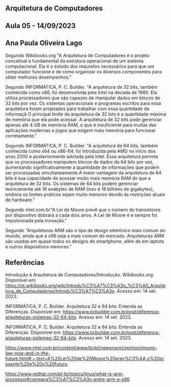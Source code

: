 ## Arquitetura de Computadores
## Aula 05 - 14/09/2023
## Ana Paula Oliveira Lago

 Segundo Wikibooks.org "A Arquitetura de Computadores é o projeto conceitual e fundamental da estrutura operacional de um sistema computacional. Ela é o estudo dos requisitos necessários para que um computador funcione e de como organizar os diversos componentes para obter melhores desempenhos."

 Segundo INFORMÁTICA, P. C. Builder. "A arquitetura de 32 bits, também conhecida como x86, foi desenvolvida pela Intel na década de 1980. Ela utiliza processadores que são capazes de manipular dados em blocos de 32 bits por vez. Os sistemas operacionais e programas escritos para essa arquitetura foram projetados para trabalhar com essa quantidade de informaçã
 O principal limite da arquitetura de 32 bits é a quantidade máxima de memória que ela pode acessar. A arquitetura de 32 bits pode gerenciar apenas até 4 GB de memória RAM, o que é insuficiente para muitas das aplicações modernas e jogos que exigem mais memória para funcionar corretamente."

 Segundo INFORMÁTICA, P. C. Builder. "A arquitetura de 64 bits, também conhecida como x64 ou x86-64, foi introduzida pela AMD no início dos anos 2000 e posteriormente adotada pela Intel. Essa arquitetura permite que os processadores manipulem blocos de dados de 64 bits por vez, aumentando significativamente a quantidade de informações que podem ser processadas simultaneamente.A maior vantagem da arquitetura de 64 bits é sua capacidade de acessar muito mais memória RAM do que a arquitetura de 32 bits. Os sistemas de 64 bits podem gerenciar teoricamente até 18 exabytes de RAM (isso é 18 bilhões de gigabytes), embora os limites práticos sejam muito menores devido às restrições atuais de hardware."

 Segundo intel.com.br"A Lei de Moore prevê que o número de transistores por dispositivo dobrará a cada dois anos. A Lei de Moore é e sempre foi impulsionada pela inovação."

Segundo  "Arquiteturas ARM são o tipo de design eletrônico mais comum do mundo, ainda que a x86 seja a mais comum do mercado. Arquiteturas ARM são usadas em quase todos os designs de smartphone, além de em laptots e outros dispositivos menores."

















## Referências
Introdução à Arquitetura de Computadores/Introdução. Wikibooks.org. Disponível em: <https://pt.wikibooks.org/wiki/Introdu%C3%A7%C3%A3o_%C3%A0_Arquitetura_de_Computadores/Introdu%C3%A7%C3%A3o>. Acesso em: 14 set. 2023.

INFORMÁTICA, P. C. Builder. Arquitetura 32 e 64 bits: Entenda as Diferenças. Disponível em: <https://www.pcbuilder.com.br/post/diferenca-arquiteturas-sistemas-32-64-bits>. Acesso em: 14 set. 2023.

INFORMÁTICA, P. C. Builder. Arquitetura 32 e 64 bits: Entenda as Diferenças. Disponível em: <https://www.pcbuilder.com.br/post/diferenca-arquiteturas-sistemas-32-64-bits>. Acesso em: 14 set. 2023.

https://www.intel.com.br/content/www/br/pt/newsroom/opinion/moore-law-now-and-in-the-future.html#:~:text=A%20Lei%20de%20Moore%20prev%C3%AA,o%20presente%20e%20o%20futuro.

https://www.redhat.com/pt-br/topics/linux/what-is-arm-processor#compara%C3%A7%C3%A3o-entre-arm-e-x86



